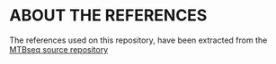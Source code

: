 # ABOUT THE REFERENCES 
The references used on this repository, have been extracted from the
[MTBseq source repository](https://github.com/ngs-fzb/MTBseq_source/)
